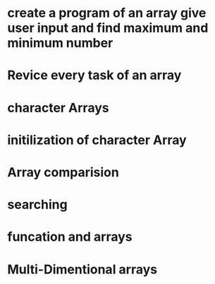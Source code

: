 # create a program of an array give user input and find maximum and minimum number
# Revice every task of an array 
# character Arrays
# initilization of character Array
# Array comparision
# searching
# funcation and arrays
# Multi-Dimentional arrays
